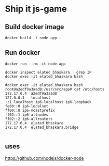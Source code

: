 

# Ship it js-game

Build docker image
----------------------
```
docker build -t node-app .
```

Run docker
----------
```
docker run --rm -it node-app
```

```
docker inspect elated_bhaskara | grep IP
docker exec -it elated_bhaskara bash

docker exec -it elated_bhaskara bash
root@a2edf9a3aad8:/usr/src/app# cat /etc/hosts 
172.17.0.4	a2edf9a3aad8
127.0.0.1	localhost
::1	localhost ip6-localhost ip6-loopback
fe00::0	ip6-localnet
ff00::0	ip6-mcastprefix
ff02::1	ip6-allnodes
ff02::2	ip6-allrouters
172.17.0.4	elated_bhaskara
172.17.0.4	elated_bhaskara.bridge


```

uses
-----
https://github.com/nodejs/docker-node
